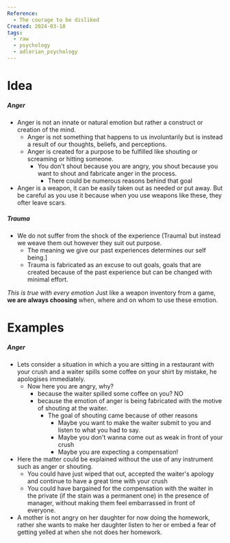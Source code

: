 ```yaml
---
Reference:
  - The courage to be disliked
Created: 2024-03-18
tags:
  - raw
  - psychology
  - adlerian_psychology
---
```

# Idea

##### Anger
* Anger is not an innate or natural emotion but rather a construct or creation of the mind. 
	* Anger is not something that happens to us involuntarily but is instead a result of our thoughts, beliefs, and perceptions.
	* Anger is created for a purpose to be fulfilled like shouting or screaming or hitting someone.
		* You don't shout because you are angry, you shout because you want to shout and fabricate anger in the process.
			* There could be numerous reasons behind that goal
* Anger is a weapon, it can be easily taken out as needed or put away. But be careful as you use it because when you use weapons like these, they ofter leave scars.
##### Trauma
* We do not suffer from the shock of the experience (Trauma) but instead we weave them out however they suit out purpose.
	* The meaning we give our past experiences determines our self being.]
	* Trauma is fabricated as an excuse to out goals, goals that are created because of the past experience but can be changed with minimal effort.

*This is true with every emotion*
Just like a weapon inventory from a game, **we are always choosing** when, where and on whom to use these emotion.

# Examples

##### Anger
* Lets consider a situation in which a you are sitting in a restaurant with your crush and a waiter spills some coffee on your shirt by mistake, he apologises immediately.
	* Now here you are angry, why?
		* because the waiter spilled some coffee on you? NO
		* because the emotion of anger is being fabricated with the motive of shouting at the waiter.
			* The goal of shouting came because of other reasons
				* Maybe you want to make the waiter submit to you and listen to what you had to say.
				* Maybe you don't wanna come out as weak in front of your crush
				* Maybe you are expecting a compensation!
* Here the matter could be explained without the use of any instrument such as anger or shouting.
	* You could have just wiped that out, accepted the waiter's apology and continue to have a great time with your crush
	* You could have bargained for the compensation with the waiter in the private (if the stain was a permanent one) in the presence of manager, without making them feel embarrassed in front of everyone.
* A mother is not angry on her daughter for now doing the homework, rather she wants to make her daughter listen to her or embed a fear of getting yelled at when she not does her homework.

